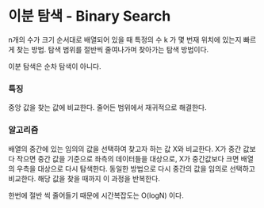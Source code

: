 # 이분 탐색 - Binary Search

n개의 수가 크기 순서대로 배열되어 있을 때 특정의 수 k 가 몇 번재 위치에 있는지 빠르게 찾는 방법. 탐색 범위를 절반씩 줄여나가며 찾아가는 탐색 방법이다. 

이분 탐색은 순차 탐색이 아니다.

### 특징

중앙 값을 찾는 값에 비교한다. 줄어든 범위에서 재귀적으로 해결한다.

### 알고리즘

배열의 중간에 있는 임의의 값을 선택하여 찾고자 하는 값 X와 비교한다. X가 중간 값보다 작으면 중간 값을 기준으로 좌측의 데이터들을 대상으로, X가 중간값보다 크면 배열의 우측을 대상으로 다시 탐색한다. 동일한 방법으로 다시 중간의 값을 임의로 선택하고 비교한다. 해당 값을 찾을 때까지 이 과정을 반복한다.

한번에 절반 씩 줄어들기 때문에 시간복잡도는 O(logN) 이다.